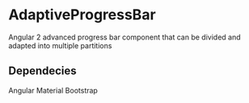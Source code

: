 # AdaptiveProgressBar

Angular 2 advanced progress bar component that can be divided and adapted into multiple partitions

## Dependecies

Angular Material
Bootstrap


